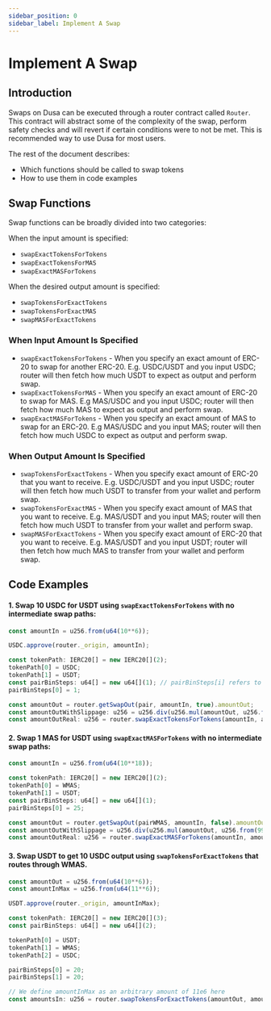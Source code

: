 ```yaml
---
sidebar_position: 0
sidebar_label: Implement A Swap
---
```


# Implement A Swap

## Introduction

Swaps on Dusa can be executed through a router contract called `Router`. This contract will abstract some of the complexity of the swap, perform safety checks and will revert if certain conditions were to not be met. This is recommended way to use Dusa for most users.

The rest of the document describes:

- Which functions should be called to swap tokens
- How to use them in code examples

## Swap Functions

Swap functions can be broadly divided into two categories:

When the input amount is specified:

- `swapExactTokensForTokens`
- `swapExactTokensForMAS`
- `swapExactMASForTokens`

When the desired output amount is specified:

- `swapTokensForExactTokens`
- `swapTokensForExactMAS`
- `swapMASForExactTokens`

### When Input Amount Is Specified

- `swapExactTokensForTokens` - When you specify an exact amount of ERC-20 to swap for another ERC-20. E.g. USDC/USDT and you input USDC; router will then fetch how much USDT to expect as output and perform swap.
- `swapExactTokensForMAS` - When you specify an exact amount of ERC-20 to swap for MAS. E.g MAS/USDC and you input USDC; router will then fetch how much MAS to expect as output and perform swap.
- `swapExactMASForTokens` - When you specify an exact amount of MAS to swap for an ERC-20. E.g MAS/USDC and you input MAS; router will then fetch how much USDC to expect as output and perform swap.

### When Output Amount Is Specified

- `swapTokensForExactTokens` - When you specify exact amount of ERC-20 that you want to receive. E.g. USDC/USDT and you input USDC; router will then fetch how much USDT to transfer from your wallet and perform swap.
- `swapTokensForExactMAS` - When you specify exact amount of MAS that you want to receive. E.g. MAS/USDT and you input MAS; router will then fetch how much USDT to transfer from your wallet and perform swap.
- `swapMASForExactTokens` - When you specify exact amount of ERC-20 that you want to receive. E.g. MAS/USDT and you input USDT; router will then fetch how much MAS to transfer from your wallet and perform swap.

## Code Examples

#### 1. Swap 10 USDC for USDT using `swapExactTokensForTokens` with no intermediate swap paths:

```js
const amountIn = u256.from(u64(10**6));

USDC.approve(router._origin, amountIn);

const tokenPath: IERC20[] = new IERC20[](2);
tokenPath[0] = USDC;
tokenPath[1] = USDT;
const pairBinSteps: u64[] = new u64[](1); // pairBinSteps[i] refers to the bin step for the market (x, y) where tokenPath[i] = x and tokenPath[i+1] = y
pairBinSteps[0] = 1;

const amountOut = router.getSwapOut(pair, amountIn, true).amountOut;
const amountOutWithSlippage: u256 = u256.div(u256.mul(amountOut, u256.from(99)), u256.from(100)) // We allow for 1% slippage
const amountOutReal: u256 = router.swapExactTokensForTokens(amountIn, amountOutWithSlippage, pairBinSteps, tokenPath, receiverAddress, Context.timestamp());
```

#### 2. Swap 1 MAS for USDT using `swapExactMASForTokens` with no intermediate swap paths:

```js
const amountIn = u256.from(u64(10**18));

const tokenPath: IERC20[] = new IERC20[](2);
tokenPath[0] = WMAS;
tokenPath[1] = USDT;
const pairBinSteps: u64[] = new u64[](1);
pairBinSteps[0] = 25;

const amountOut = router.getSwapOut(pairWMAS, amountIn, false).amountOut;
const amountOutWithSlippage = u256.div(u256.mul(amountOut, u256.from(99)), u256.from(100)) // We allow for 1% slippage
const amountOutReal: u256 = router.swapExactMASForTokens(amountIn, amountOutWithSlippage, pairBinSteps, tokenPath, receiverAddress, Context.timestamp());
```

#### 3. Swap USDT to get 10 USDC output using `swapTokensForExactTokens` that routes through WMAS.

```js
const amountOut = u256.from(u64(10**6));
const amountInMax = u256.from(u64(11**6));

USDT.approve(router._origin, amountInMax);

const tokenPath: IERC20[] = new IERC20[](3);
const pairBinSteps: u64[] = new u64[](2);

tokenPath[0] = USDT;
tokenPath[1] = WMAS;
tokenPath[2] = USDC;

pairBinSteps[0] = 20;
pairBinSteps[1] = 20;

// We define amountInMax as an arbitrary amount of 11e6 here
const amountsIn: u256 = router.swapTokensForExactTokens(amountOut, amountInMax, pairBinSteps, tokenPath, receiverAddress, Context.timestamp());
```
